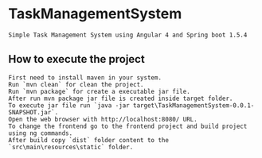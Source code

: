 # TaskManagementSystem
	Simple Task Management System using Angular 4 and Spring boot 1.5.4

## How to execute the project

	First need to install maven in your system.
	Run `mvn clean` for clean the project.
	Run `mvn package` for create a executable jar file.
	After run mvn package jar file is created inside target folder.
	To execute jar file run `java -jar target\TaskManagementSystem-0.0.1-SNAPSHOT.jar`.
	Open the web browser with http://localhost:8080/ URL.
	To change the frontend go to the frontend project and build project using ng commands.
	After build copy `dist` folder content to the 	`src\main\resources\static` folder.

